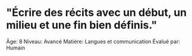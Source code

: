 # "Écrire des récits avec un début, un milieu et une fin bien définis."

Âge: 8
Niveau: Avancé
Matière: Langues et communication
Évalué par: Humain